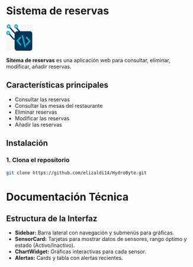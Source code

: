 # Sistema de reservas

![Logo](app/public/assets/imgs/logo.jpeg)

**Sitema de reservas** es una aplicación web para consultar, eliminar, modificar, añadir reservas.

## Características principales
- Consultar las reservas
- Consultar las mesas del restaurante
- Eliminar reservas
- Modificar las reservas
- Añadir las reservas

## Instalación

### 1. Clona el repositorio
```bash
git clone https://github.com/elizaldi14/HydroByte.git
```

<!-- ## Estructura del proyecto
```
HydroByte/
├── app/
│   ├── main_window.py
│   ├── widgets/
│   │   ├── sensor_card.py
│   │   ├── chart_widget.py
│   │   ├── sidebar.py
│   │   └── ...
│   └── ...
├── utils/
│   └── img/
│       ├── logo_pi.png
│       └── logo_pi.ico
├── main.py
├── requirements.txt
└── README.md
``` -->

<!-- ## Documentación rápida
- **main.py:** Punto de entrada de la app.
- **app/main_window.py:** Lógica principal y gestión de temas.
- **app/widgets/**: Componentes visuales reutilizables (cards, sidebar, charts, etc).
- **utils/img/**: Recursos gráficos (íconos y logos). -->

<!-- ## Personalización
- Cambia el logo en `utils/img/logo_pi.png` y/o `logo_pi.ico`.
- Modifica los temas en `theme_manager.py`. -->


# Documentación Técnica

## Estructura de la Interfaz
- **Sidebar:** Barra lateral con navegación y submenús para gráficas.
- **SensorCard:** Tarjetas para mostrar datos de sensores, rango óptimo y estado (Activo/Inactivo).
- **ChartWidget:** Gráficas interactivas para cada sensor.
- **Alertas:** Cards y tabla con alertas recientes.